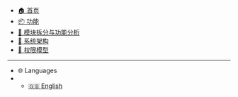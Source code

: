 * [🏠 首页](/zh-cn/README.md)
* [📦 功能](/zh-cn/features.md) 
* [🧩 模块拆分与功能分析](/zh-cn/module-breakdown-and-functional-analysis.md)
* [📐 系统架构](/zh-cn/architecture.md)
* [🔐 权限模型](/zh-cn/rbac-model.md)

---

* 🌐 Languages
* - [🇬🇧 English](/en/)
